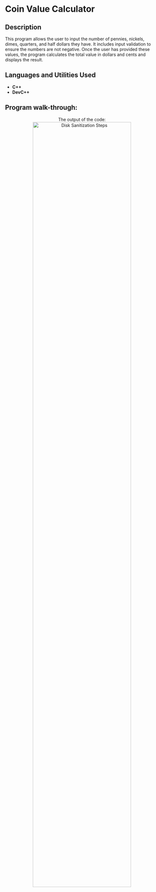 <h1>Coin Value Calculator</h1>


<h2>Description</h2>
This program allows the user to input the number of pennies, nickels, dimes, quarters, and half dollars they have. It includes input validation to ensure the numbers are not negative. Once the user has provided these values, the program calculates the total value in dollars and cents and displays the result.
<br />


<h2>Languages and Utilities Used</h2>

- <b>C++</b> 
- <b>DevC++</b>

<h2>Program walk-through:</h2>

<p align="center">
The output of the code: <br/>
<img src="https://i.imgur.com/fhgMMjt.png" height="80%" width="80%" alt="Disk Sanitization Steps"/>
<br />

